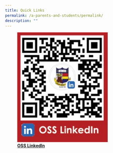 ```yaml
---
title: Quick Links
permalink: /a-parents-and-students/permalink/
description: ""
---
```

<a href="/cca/Clubs-and-Societies/entrepreneur-club/">
	
<figure>
<img style="width:70%;height:50%" src="/images/Media/Photo%20Gallery/Quick%20Links/picture1.jpg">
<figcaption> <strong> OSS LinkedIn </strong> </figcaption> </figure>

</a>



